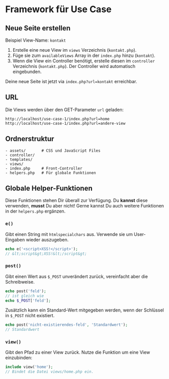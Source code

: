 # Framework für Use Case

## Neue Seite erstellen

Beispiel View-Name: `kontakt`

1. Erstelle eine neue View im `views` Verzeichnis (`kontakt.php`). 
2. Füge sie zum `availableViews` Array in der `index.php` hinzu (`kontakt`).
3. Wenn die View ein Controller benötigt, erstelle diesen im `controller` Verzeichnis (`kontakt.php`). Der Controller wird automatisch eingebunden.

Deine neue Seite ist jetzt via `index.php?url=kontakt` erreichbar.

## URL

Die Views werden über den GET-Parameter `url` geladen:

```
http://localhost/use-case-1/index.php?url=home
http://localhost/use-case-1/index.php?url=andere-view
```

## Ordnerstruktur

```
- assets/       # CSS und JavaScript Files
- controller/
- templates/
- views/
- index.php     # Front-Controller
- helpers.php   # Für globale Funktionen
```

## Globale Helper-Funktionen

Diese Funktionen stehen Dir überall zur Verfügung. Du __kannst__ diese verwenden, __musst__ Du aber nicht! Gerne kannst Du auch weitere Funktionen in der `helpers.php` ergänzen.

### `e()`

Gibt einen String mit `htmlspecialchars` aus. Verwende sie um User-Eingaben wieder auszugeben.

```php
echo e('<script>XSS!</script>');
// &lt;script&gt;XSS!&lt;/script&gt;
```

### `post()`

Gibt einen Wert aus `$_POST` unverändert zurück, vereinfacht aber die Schreibweise.

```php
echo post('feld');
// ist gleich wie
echo $_POST['feld'];
```

Zusätzlich kann ein Standard-Wert mitgegeben werden, wenn der Schlüssel in `$_POST` nicht existiert.

```php
echo post('nicht-existierendes-feld', 'Standardwert');
// Standardwert
```

### `view()`

Gibt den Pfad zu einer View zurück. Nutze die Funktion um eine View einzubinden:

```php
include view('home');
// Bindet die Datei views/home.php ein.
```

